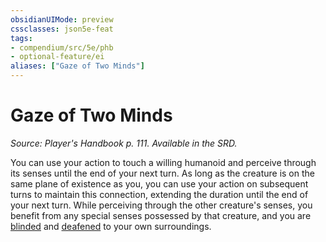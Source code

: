 ```yaml
---
obsidianUIMode: preview
cssclasses: json5e-feat
tags:
- compendium/src/5e/phb
- optional-feature/ei
aliases: ["Gaze of Two Minds"]
---
```

# Gaze of Two Minds
*Source: Player's Handbook p. 111. Available in the SRD.*  

You can use your action to touch a willing humanoid and perceive through its senses until the end of your next turn. As long as the creature is on the same plane of existence as you, you can use your action on subsequent turns to maintain this connection, extending the duration until the end of your next turn. While perceiving through the other creature's senses, you benefit from any special senses possessed by that creature, and you are [blinded](/3-Mechanics/CLI/rules/conditions.md#blinded) and [deafened](/3-Mechanics/CLI/rules/conditions.md#deafened) to your own surroundings.